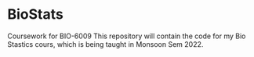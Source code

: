 # BioStats
Coursework for BIO-6009
This repository will contain the code for my Bio Stastics cours, which is being taught in Monsoon Sem 2022.
